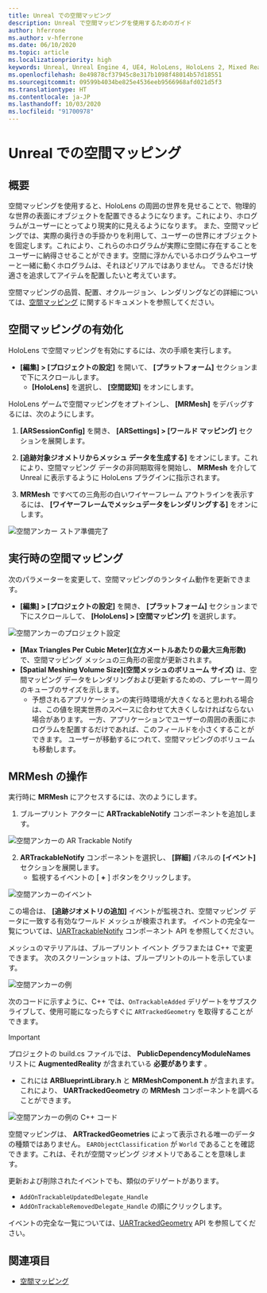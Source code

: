 ```yaml
---
title: Unreal での空間マッピング
description: Unreal で空間マッピングを使用するためのガイド
author: hferrone
ms.author: v-hferrone
ms.date: 06/10/2020
ms.topic: article
ms.localizationpriority: high
keywords: Unreal, Unreal Engine 4, UE4, HoloLens, HoloLens 2, Mixed Reality, 開発, 機能, ドキュメント, ガイド, ホログラム, 空間マッピング
ms.openlocfilehash: 8e49878cf37945c8e317b1098f48014b57d18551
ms.sourcegitcommit: 09599b4034be825e4536eeb9566968afd021d5f3
ms.translationtype: HT
ms.contentlocale: ja-JP
ms.lasthandoff: 10/03/2020
ms.locfileid: "91700978"
---
```

# <a name="spatial-mapping-in-unreal"></a>Unreal での空間マッピング

## <a name="overview"></a>概要
空間マッピングを使用すると、HoloLens の周囲の世界を見せることで、物理的な世界の表面にオブジェクトを配置できるようになります。これにより、ホログラムがユーザーにとってより現実的に見えるようになります。 また、空間マッピングでは、実際の奥行きの手掛かりを利用して、ユーザーの世界にオブジェクトを固定します。これにより、これらのホログラムが実際に空間に存在することをユーザーに納得させることができます。空間に浮かんでいるホログラムやユーザーと一緒に動くホログラムは、それほどリアルではありません。 できるだけ快適さを追求してアイテムを配置したいと考えています。

空間マッピングの品質、配置、オクルージョン、レンダリングなどの詳細については、[空間マッピング](../../design/spatial-mapping.md) に関するドキュメントを参照してください。

## <a name="enabling-spatial-mapping"></a>空間マッピングの有効化

HoloLens で空間マッピングを有効にするには、次の手順を実行します。
- **[編集] > [プロジェクトの設定]** を開いて、 **[プラットフォーム]** セクションまで下にスクロールします。    
    + **[HoloLens]** を選択し、 **[空間認知]** をオンにします。

HoloLens ゲームで空間マッピングをオプトインし、 **[MRMesh]** をデバッグするには、次のようにします。
1. **[ARSessionConfig]** を開き、 **[ARSettings] > [ワールド マッピング]** セクションを展開します。 

2. **[追跡対象ジオメトリからメッシュ データを生成する]** をオンにします。これにより、空間マッピング データの非同期取得を開始し、 **MRMesh** を介して Unreal に表示するように HoloLens プラグインに指示されます。 
3. **MRMesh** ですべての三角形の白いワイヤーフレーム アウトラインを表示するには、 **[ワイヤーフレームでメッシュデータをレンダリングする]** をオンにします。 

![空間アンカー ストア準備完了](images/unreal-spatialmapping-arsettings.PNG)


## <a name="spatial-mapping-at-runtime"></a>実行時の空間マッピング
次のパラメーターを変更して、空間マッピングのランタイム動作を更新できます。

- **[編集] > [プロジェクトの設定]** を開き、 **[プラットフォーム]** セクションまで下にスクロールして、 **[HoloLens] > [空間マッピング]** を選択します。 

![空間アンカーのプロジェクト設定](images/unreal-spatialmapping-projectsettings.PNG)

- **[Max Triangles Per Cubic Meter]\(立方メートルあたりの最大三角形数\)** で、空間マッピング メッシュの三角形の密度が更新されます。  
- **[Spatial Meshing Volume Size]\(空間メッシュのボリューム サイズ\)** は、空間マッピング データをレンダリングおよび更新するための、プレーヤー周りのキューブのサイズを示します。  
    + 予想されるアプリケーションの実行時環境が大きくなると思われる場合は、この値を現実世界のスペースに合わせて大きくしなければならない場合があります。  一方、アプリケーションでユーザーの周囲の表面にホログラムを配置するだけであれば、このフィールドを小さくすることができます。 ユーザーが移動するにつれて、空間マッピングのボリュームも移動します。 

## <a name="working-with-mrmesh"></a>MRMesh の操作
実行時に **MRMesh** にアクセスするには、次のようにします。
1. ブループリント アクターに **ARTrackableNotify** コンポーネントを追加します。 

![空間アンカーの AR Trackable Notify](images/unreal-spatialmapping-artrackablenotify.PNG)

2. **ARTrackableNotify** コンポーネントを選択し、 **[詳細]** パネルの **[イベント]** セクションを展開します。 
    - 監視するイベントの [ **+** ] ボタンをクリックします。 

![空間アンカーのイベント](images/unreal-spatialmapping-events.PNG)

この場合は、 **[追跡ジオメトリの追加]** イベントが監視され、空間マッピング データに一致する有効なワールド メッシュが検索されます。 イベントの完全な一覧については、[UARTrackableNotify](https://docs.unrealengine.com/API/Runtime/AugmentedReality/UARTrackableNotifyComponent/index.html) コンポーネント API を参照してください。 

メッシュのマテリアルは、ブループリント イベント グラフまたは C++ で変更できます。 次のスクリーンショットは、ブループリントのルートを示しています。 

![空間アンカーの例](images/unreal-spatialmapping-example.PNG)

次のコードに示すように、C++ では、`OnTrackableAdded` デリゲートをサブスクライブして、使用可能になったらすぐに `ARTrackedGeometry` を取得することができます。 

> [!IMPORTANT]
> プロジェクトの build.cs ファイルでは、 **PublicDependencyModuleNames** リストに **AugmentedReality** が含まれている **必要があります** 。
> - これには **ARBlueprintLibrary.h** と **MRMeshComponent.h** が含まれます。これにより、 **UARTrackedGeometry** の **MRMesh** コンポーネントを調べることができます。 

![空間アンカーの例の C++ コード](images/unreal-spatialmapping-examplecode.PNG)

空間マッピングは、 **ARTrackedGeometries** によって表示される唯一のデータの種類ではありません。 `EARObjectClassification` が `World` であることを確認できます。これは、それが空間マッピング ジオメトリであることを意味します。 

更新および削除されたイベントでも、類似のデリゲートがあります。 
- `AddOnTrackableUpdatedDelegate_Handle` 
- `AddOnTrackableRemovedDelegate_Handle` の順にクリックします。 

イベントの完全な一覧については、[UARTrackedGeometry](https://docs.unrealengine.com/API/Runtime/AugmentedReality/UARTrackedGeometry/index.html) API を参照してください。

## <a name="see-also"></a>関連項目
* [空間マッピング](../../design/spatial-mapping.md)
